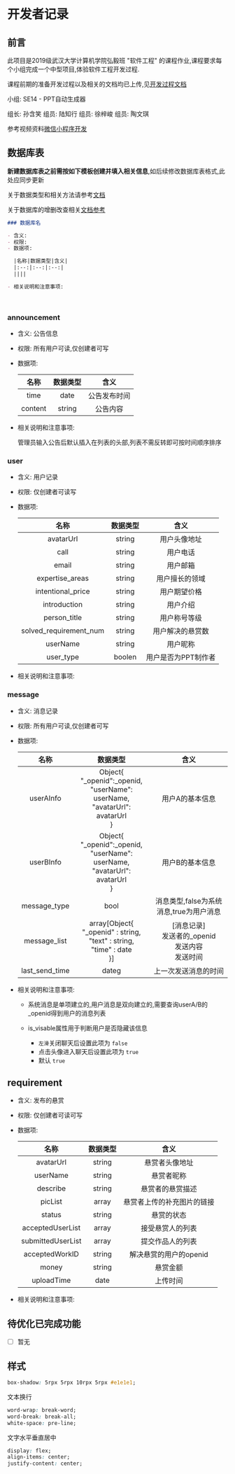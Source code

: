# 开发者记录

## 前言

此项目是2019级武汉大学计算机学院弘毅班 "软件工程" 的课程作业,课程要求每个小组完成一个中型项目,体验软件工程开发过程.

课程前期的准备开发过程以及相关的文档均已上传,见[开发过程文档](开发过程文档.md)

小组: SE14 - PPT自动生成器

组长: 孙含笑
组员: 陆知行
组员: 徐梓峻
组员: 陶文琪

参考视频资料[微信小程序开发](https://www.bilibili.com/video/BV1834y1676P)

## 数据库表

**新建数据库表之前需按如下模板创建并填入相关信息**,如后续修改数据库表格式,此处应同步更新

关于数据类型和相关方法请参考[文档](https://developers.weixin.qq.com/miniprogram/dev/reference/wxs/06datatype.html)

关于数据库的增删改查相关[文档参考](https://developers.weixin.qq.com/miniprogram/dev/wxcloud/guide/database/add.html)

```markdown
### 数据库名

- 含义: 
- 权限: 
- 数据项:

  |名称|数据类型|含义|
  |:--:|:--:|:--:|
  ||||

- 相关说明和注意事项:

  
```

### announcement

- 含义: 公告信息
- 权限: 所有用户可读,仅创建者可写
- 数据项:

  |名称|数据类型|含义|
  |:--:|:--:|:--:|
  |time|date|公告发布时间|
  |content|string|公告内容|

- 相关说明和注意事项:

  管理员输入公告后默认插入在列表的头部,列表不需反转即可按时间顺序排序

### user

- 含义: 用户记录
- 权限: 仅创建者可读写
- 数据项:

  |名称|数据类型|含义|
  |:--:|:--:|:--:|
  |avatarUrl|string|用户头像地址|
  |call|string|用户电话|
  |email|string|用户邮箱|
  |expertise_areas|string|用户擅长的领域|
  |intentional_price|string|用户期望价格|
  |introduction|string|用户介绍|
  |person_title|string|用户称号等级|
  |solved_requirement_num|string|用户解决的悬赏数|
  |userName|string|用户昵称|
  |user_type|boolen|用户是否为PPT制作者|



- 相关说明和注意事项:

### message

- 含义: 消息记录
- 权限: 所有用户可读,仅创建者可写
- 数据项:

  |名称|数据类型|含义|
  |:--:|:--:|:--:|
  |userAInfo|Object{ </br> "_openid":_openid, </br> "userName": userName, </br> "avatarUrl": avatarUrl </br>}|用户A的基本信息|
  |userBInfo|Object{ </br> "_openid":_openid, </br> "userName": userName, </br> "avatarUrl": avatarUrl </br>}|用户B的基本信息|
  |message_type|bool|消息类型,false为系统消息,true为用户消息|
  |message_list|array[Object{<br>"_openid" : string,<br> "text" : string,<br> "time" : date<br>}]|[消息记录]</br>发送者的_openid<br>发送内容</br>发送时间|
  |last_send_time|dateg|上一次发送消息的时间|

- 相关说明和注意事项:

  - 系统消息是单项建立的,用户消息是双向建立的,需要查询userA/B的_openid得到用户的消息列表
  - is_visable属性用于判断用户是否隐藏该信息

    - `左滑`关闭聊天后设置此项为 `false`
    - 点击头像进入聊天后设置此项为 `true`
    - 默认 `true`


  

## requirement

- 含义: 发布的悬赏
- 权限: 仅创建者可读可写
- 数据项:

  |名称|数据类型|含义|
  |:--:|:--:|:--:|
  |avatarUrl|string|悬赏者头像地址|
  |userName|string|悬赏者昵称|
  |describe|string|悬赏者的悬赏描述|
  |picList|array|悬赏者上传的补充图片的链接|
  |status|string|悬赏的状态|
  |acceptedUserList|array|接受悬赏人的列表|
  |submittedUserList|array|提交作品人的列表|
  |acceptedWorkID|string|解决悬赏的用户的openid|
  |money|string|悬赏金额|
  |uploadTime|date|上传时间|

- 相关说明和注意事项:

## 待优化已完成功能

- [ ] 暂无


## 样式

```css
box-shadow: 5rpx 5rpx 10rpx 5rpx #e1e1e1;
```

文本换行

```css
word-wrap: break-word;
word-break: break-all;
white-space: pre-line;
```

文字水平垂直居中

```css
display: flex;
align-items: center;
justify-content: center;
```
